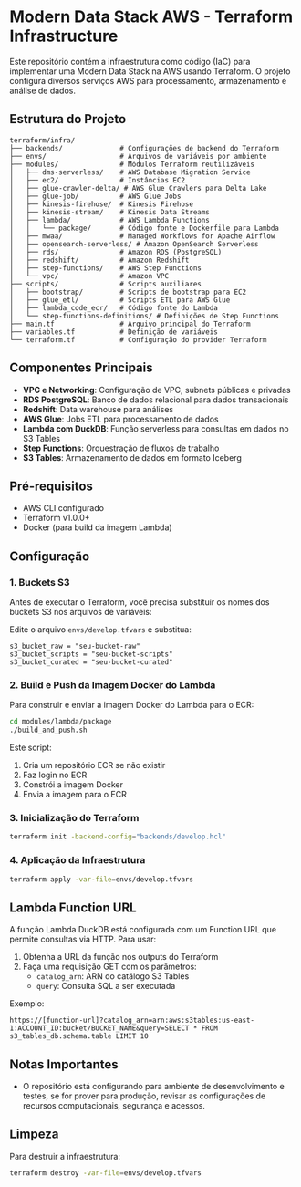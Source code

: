 # Modern Data Stack AWS - Terraform Infrastructure

Este repositório contém a infraestrutura como código (IaC) para implementar uma Modern Data Stack na AWS usando Terraform. O projeto configura diversos serviços AWS para processamento, armazenamento e análise de dados.

## Estrutura do Projeto

```
terraform/infra/
├── backends/              # Configurações de backend do Terraform
├── envs/                  # Arquivos de variáveis por ambiente
├── modules/               # Módulos Terraform reutilizáveis
│   ├── dms-serverless/    # AWS Database Migration Service
│   ├── ec2/               # Instâncias EC2
│   ├── glue-crawler-delta/ # AWS Glue Crawlers para Delta Lake
│   ├── glue-job/          # AWS Glue Jobs
│   ├── kinesis-firehose/  # Kinesis Firehose
│   ├── kinesis-stream/    # Kinesis Data Streams
│   ├── lambda/            # AWS Lambda Functions
│   │   └── package/       # Código fonte e Dockerfile para Lambda
│   ├── mwaa/              # Managed Workflows for Apache Airflow
│   ├── opensearch-serverless/ # Amazon OpenSearch Serverless
│   ├── rds/               # Amazon RDS (PostgreSQL)
│   ├── redshift/          # Amazon Redshift
│   ├── step-functions/    # AWS Step Functions
│   └── vpc/               # Amazon VPC
├── scripts/               # Scripts auxiliares
│   ├── bootstrap/         # Scripts de bootstrap para EC2
│   ├── glue_etl/          # Scripts ETL para AWS Glue
│   ├── lambda_code_ecr/   # Código fonte do Lambda
│   └── step-functions-definitions/ # Definições de Step Functions
├── main.tf                # Arquivo principal do Terraform
├── variables.tf           # Definição de variáveis
└── terraform.tf           # Configuração do provider Terraform
```

## Componentes Principais

- **VPC e Networking**: Configuração de VPC, subnets públicas e privadas
- **RDS PostgreSQL**: Banco de dados relacional para dados transacionais
- **Redshift**: Data warehouse para análises
- **AWS Glue**: Jobs ETL para processamento de dados
- **Lambda com DuckDB**: Função serverless para consultas em dados no S3 Tables
- **Step Functions**: Orquestração de fluxos de trabalho
- **S3 Tables**: Armazenamento de dados em formato Iceberg

## Pré-requisitos

- AWS CLI configurado
- Terraform v1.0.0+
- Docker (para build da imagem Lambda)

## Configuração

### 1. Buckets S3

Antes de executar o Terraform, você precisa substituir os nomes dos buckets S3 nos arquivos de variáveis:

Edite o arquivo `envs/develop.tfvars` e substitua:
```
s3_bucket_raw = "seu-bucket-raw"
s3_bucket_scripts = "seu-bucket-scripts"
s3_bucket_curated = "seu-bucket-curated"
```

### 2. Build e Push da Imagem Docker do Lambda

Para construir e enviar a imagem Docker do Lambda para o ECR:

```bash
cd modules/lambda/package
./build_and_push.sh
```

Este script:
1. Cria um repositório ECR se não existir
2. Faz login no ECR
3. Constrói a imagem Docker
4. Envia a imagem para o ECR

### 3. Inicialização do Terraform

```bash
terraform init -backend-config="backends/develop.hcl"
```

### 4. Aplicação da Infraestrutura

```bash
terraform apply -var-file=envs/develop.tfvars
```

## Lambda Function URL

A função Lambda DuckDB está configurada com um Function URL que permite consultas via HTTP. Para usar:

1. Obtenha a URL da função nos outputs do Terraform
2. Faça uma requisição GET com os parâmetros:
   - `catalog_arn`: ARN do catálogo S3 Tables
   - `query`: Consulta SQL a ser executada

Exemplo:
```
https://[function-url]?catalog_arn=arn:aws:s3tables:us-east-1:ACCOUNT_ID:bucket/BUCKET_NAME&query=SELECT * FROM s3_tables_db.schema.table LIMIT 10
```

## Notas Importantes

- O repositório está configurando para ambiente de desenvolvimento e testes, se for prover para produção, revisar as configurações de recursos computacionais, segurança e acessos.

## Limpeza

Para destruir a infraestrutura:

```bash
terraform destroy -var-file=envs/develop.tfvars
```